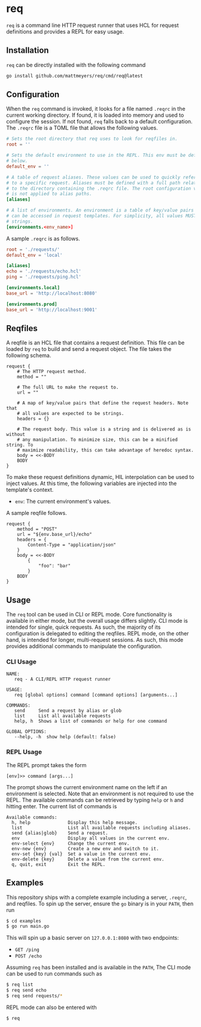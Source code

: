 # req

`req` is a command line HTTP request runner that uses HCL for request definitions and provides a REPL for easy usage.

## Installation

`req` can be directly installed with the following command

```sh
go install github.com/mattmeyers/req/cmd/req@latest
```

## Configuration

When the `req` command is invoked, it looks for a file named `.reqrc` in the current working directory. If found, it is loaded into memory and used to configure the session. If not found, `req` falls back to a default configuration. The `.reqrc` file is a TOML file that allows the following values.

```toml
# Sets the root directory that req uses to look for reqfiles in.
root = ''

# Sets the default environment to use in the REPL. This env must be defined
# below.
default_env = ''

# A table of request aliases. These values can be used to quickly refer
# to a specific request. Aliases must be defined with a full path relative
# to the directory containing the .reqrc file. The root configuration value
# is not applied to alias paths.
[aliases]

# A list of environments. An environment is a table of key/value pairs that
# can be accessed in request templates. For simplicity, all values MUST be
# strings.
[environments.<env_name>]
```

A sample `.reqrc` is as follows.

```toml
root = './requests/'
default_env = 'local'

[aliases]
echo = './requests/echo.hcl'
ping = './requests/ping.hcl'

[environments.local]
base_url = 'http://localhost:8080'

[environments.prod]
base_url = 'http://localhost:9001'
```

## Reqfiles

A reqfile is an HCL file that contains a request definition. This file can be loaded by `req` to build and send a request object. The file takes the following schema.

```hcl
request {
    # The HTTP request method.
    method = ""

    # The full URL to make the request to.
    url = ""

    # A map of key/value pairs that define the request headers. Note that
    # all values are expected to be strings.
    headers = {}

    # The request body. This value is a string and is delivered as is without
    # any manipulation. To minimize size, this can be a minified string. To
    # maximize readability, this can take advantage of heredoc syntax.
    body = <<-BODY
    BODY
}
```

To make these request definitions dynamic, HIL interpolation can be used to inject values. At this time, the following variables are injected into the template's context.

- `env`: The current environment's values.

A sample reqfile follows.

```hcl
request {
    method = "POST"
    url = "${env.base_url}/echo"
    headers = {
        Content-Type = "application/json"
    }
    body = <<-BODY
        {
            "foo": "bar"
        }
    BODY
}
```

## Usage

The `req` tool can be used in CLI or REPL mode. Core functionality is available in either mode, but the overall usage differs slightly. CLI mode is intended for single, quick requests. As such, the majority of its configuration is delegated to editing the reqfiles. REPL mode, on the other hand, is intended for longer, multi-request sessions. As such, this mode provides additional commands to manipulate the configuration.

### CLI Usage

```
NAME:
   req - A CLI/REPL HTTP request runner

USAGE:
   req [global options] command [command options] [arguments...]

COMMANDS:
   send     Send a request by alias or glob
   list     List all available requests
   help, h  Shows a list of commands or help for one command

GLOBAL OPTIONS:
   --help, -h  show help (default: false)
```

### REPL Usage

The REPL prompt takes the form

```
[env]>> command [args...]
```

The prompt shows the current environment name on the left if an environment is selected. Note that an environment is not required to use the REPL. The available commands can be retrieved by typing `help` or `h` and hitting enter. The current list of commands is

```
Available commands:
  h, help              Display this help message.
  list                 List all available requests including aliases.
  send {alias|glob}    Send a request.
  env                  Display all values in the current env.
  env-select {env}     Change the current env.
  env-new {env}        Create a new env and switch to it.
  env-set {key} {val}  Set a value in the current env.
  env-delete {key}     Delete a value from the current env.
  q, quit, exit        Exit the REPL.
```


## Examples

This repository ships with a complete example including a server, `.reqrc`, and reqfiles. To spin up the server, ensure the `go` binary is in your `PATH`, then run

```sh
$ cd examples
$ go run main.go
```

This will spin up a basic server on `127.0.0.1:8080` with two endpoints:

- `GET /ping`
- `POST /echo`

Assuming `req` has been installed and is available in the `PATH`, The CLI mode can be used to run commands such as

```sh
$ req list
$ req send echo
$ req send requests/*
```

REPL mode can also be entered with

```sh
$ req
```